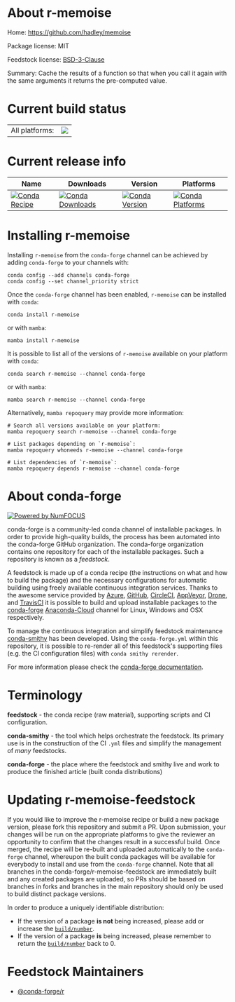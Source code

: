 About r-memoise
===============

Home: https://github.com/hadley/memoise

Package license: MIT

Feedstock license: [BSD-3-Clause](https://github.com/conda-forge/r-memoise-feedstock/blob/main/LICENSE.txt)

Summary: Cache the results of a function so that when you call it again with the same arguments it returns the pre-computed value.

Current build status
====================


<table><tr><td>All platforms:</td>
    <td>
      <a href="https://dev.azure.com/conda-forge/feedstock-builds/_build/latest?definitionId=1347&branchName=main">
        <img src="https://dev.azure.com/conda-forge/feedstock-builds/_apis/build/status/r-memoise-feedstock?branchName=main">
      </a>
    </td>
  </tr>
</table>

Current release info
====================

| Name | Downloads | Version | Platforms |
| --- | --- | --- | --- |
| [![Conda Recipe](https://img.shields.io/badge/recipe-r--memoise-green.svg)](https://anaconda.org/conda-forge/r-memoise) | [![Conda Downloads](https://img.shields.io/conda/dn/conda-forge/r-memoise.svg)](https://anaconda.org/conda-forge/r-memoise) | [![Conda Version](https://img.shields.io/conda/vn/conda-forge/r-memoise.svg)](https://anaconda.org/conda-forge/r-memoise) | [![Conda Platforms](https://img.shields.io/conda/pn/conda-forge/r-memoise.svg)](https://anaconda.org/conda-forge/r-memoise) |

Installing r-memoise
====================

Installing `r-memoise` from the `conda-forge` channel can be achieved by adding `conda-forge` to your channels with:

```
conda config --add channels conda-forge
conda config --set channel_priority strict
```

Once the `conda-forge` channel has been enabled, `r-memoise` can be installed with `conda`:

```
conda install r-memoise
```

or with `mamba`:

```
mamba install r-memoise
```

It is possible to list all of the versions of `r-memoise` available on your platform with `conda`:

```
conda search r-memoise --channel conda-forge
```

or with `mamba`:

```
mamba search r-memoise --channel conda-forge
```

Alternatively, `mamba repoquery` may provide more information:

```
# Search all versions available on your platform:
mamba repoquery search r-memoise --channel conda-forge

# List packages depending on `r-memoise`:
mamba repoquery whoneeds r-memoise --channel conda-forge

# List dependencies of `r-memoise`:
mamba repoquery depends r-memoise --channel conda-forge
```


About conda-forge
=================

[![Powered by
NumFOCUS](https://img.shields.io/badge/powered%20by-NumFOCUS-orange.svg?style=flat&colorA=E1523D&colorB=007D8A)](https://numfocus.org)

conda-forge is a community-led conda channel of installable packages.
In order to provide high-quality builds, the process has been automated into the
conda-forge GitHub organization. The conda-forge organization contains one repository
for each of the installable packages. Such a repository is known as a *feedstock*.

A feedstock is made up of a conda recipe (the instructions on what and how to build
the package) and the necessary configurations for automatic building using freely
available continuous integration services. Thanks to the awesome service provided by
[Azure](https://azure.microsoft.com/en-us/services/devops/), [GitHub](https://github.com/),
[CircleCI](https://circleci.com/), [AppVeyor](https://www.appveyor.com/),
[Drone](https://cloud.drone.io/welcome), and [TravisCI](https://travis-ci.com/)
it is possible to build and upload installable packages to the
[conda-forge](https://anaconda.org/conda-forge) [Anaconda-Cloud](https://anaconda.org/)
channel for Linux, Windows and OSX respectively.

To manage the continuous integration and simplify feedstock maintenance
[conda-smithy](https://github.com/conda-forge/conda-smithy) has been developed.
Using the ``conda-forge.yml`` within this repository, it is possible to re-render all of
this feedstock's supporting files (e.g. the CI configuration files) with ``conda smithy rerender``.

For more information please check the [conda-forge documentation](https://conda-forge.org/docs/).

Terminology
===========

**feedstock** - the conda recipe (raw material), supporting scripts and CI configuration.

**conda-smithy** - the tool which helps orchestrate the feedstock.
                   Its primary use is in the construction of the CI ``.yml`` files
                   and simplify the management of *many* feedstocks.

**conda-forge** - the place where the feedstock and smithy live and work to
                  produce the finished article (built conda distributions)


Updating r-memoise-feedstock
============================

If you would like to improve the r-memoise recipe or build a new
package version, please fork this repository and submit a PR. Upon submission,
your changes will be run on the appropriate platforms to give the reviewer an
opportunity to confirm that the changes result in a successful build. Once
merged, the recipe will be re-built and uploaded automatically to the
`conda-forge` channel, whereupon the built conda packages will be available for
everybody to install and use from the `conda-forge` channel.
Note that all branches in the conda-forge/r-memoise-feedstock are
immediately built and any created packages are uploaded, so PRs should be based
on branches in forks and branches in the main repository should only be used to
build distinct package versions.

In order to produce a uniquely identifiable distribution:
 * If the version of a package **is not** being increased, please add or increase
   the [``build/number``](https://docs.conda.io/projects/conda-build/en/latest/resources/define-metadata.html#build-number-and-string).
 * If the version of a package **is** being increased, please remember to return
   the [``build/number``](https://docs.conda.io/projects/conda-build/en/latest/resources/define-metadata.html#build-number-and-string)
   back to 0.

Feedstock Maintainers
=====================

* [@conda-forge/r](https://github.com/conda-forge/r/)

